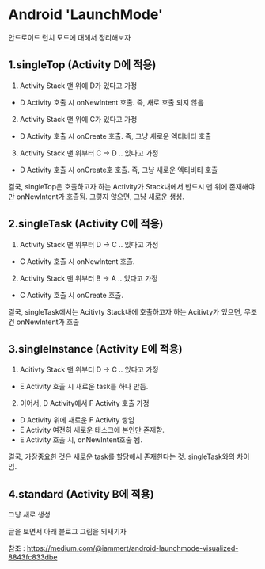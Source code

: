 # Android 'LaunchMode'

안드로이드 런치 모드에 대해서 정리해보자

## 1.singleTop (Activity D에 적용)
1) Activity Stack 맨 위에 D가 있다고 가정
 - D Activity 호출 시 onNewIntent 호출. 즉, 새로 호출 되지 않음

2) Activity Stack 맨 위에 C가 있다고 가정
 - D Activity 호출 시 onCreate 호출. 즉, 그냥 새로운 엑티비티 호출

3) Activity Stack 맨 위부터 C -> D .. 있다고 가정
 - D Activity 호출 시 onCreate호 호출. 즉, 그냥 새로운 엑티비티 호출
 
결국, singleTop은 호출하고자 하는 Activity가 Stack내에서 반드시 맨 위에 존재해야만 onNewIntent가 호출됨.
그렇지 않으면, 그냥 새로운 생성.


## 2.singleTask (Activity C에 적용)
1) Activity Stack 맨 위부터 D -> C .. 있다고 가정
 - C Activity 호출 시 onNewIntent 호출. 
 
2) Activity Stack 맨 위부터 B -> A .. 있다고 가정
 - C Activity 호출 시 onCreate 호출.
 
결국, singleTask에서는 Acitivty Stack내에 호출하고자 하는 Acitivty가 있으면, 무조건 onNewIntent가 호출


## 3.singleInstance (Activity E에 적용)
1) Acitivty Stack 맨 위부터 D -> C .. 있다고 가정
 - E Activity 호출 시 새로운 task를 하나 만듬.

2) 이어서, D Activity에서 F Activity 호출 가정
 - D Activity 위에 새로운 F Activity 쌓임
 - E Activity 여전히 새로운 태스크에 본인만 존재함.
 - E Activity 호출 시, onNewIntent호출 됨.
 
 결국, 가장중요한 것은 새로운 task를 할당해서 존재한다는 것. singleTask와의 차이임.
 
 
## 4.standard (Activity B에 적용)
그냥 새로 생성

글을 보면서 아래 블로그 그림을 되새기자
 
참조 : https://medium.com/@iammert/android-launchmode-visualized-8843fc833dbe


